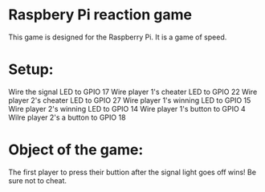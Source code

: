 # Raspbery Pi reaction game
This game is designed for the Raspberry Pi. It is a game of speed.

# Setup:

Wire the signal LED to GPIO 17
Wire player 1's cheater LED to GPIO 22
Wire player 2's cheater LED to GPIO 27
Wire player 1's winning LED to GPIO 15
Wire player 2's winning LED to GPIO 14
Wire player 1's button to GPIO 4
Wilre player 2's a button to GPIO 18

# Object of the game:

The first player to press their buttion after the signal light goes off wins!
Be sure not to cheat.
